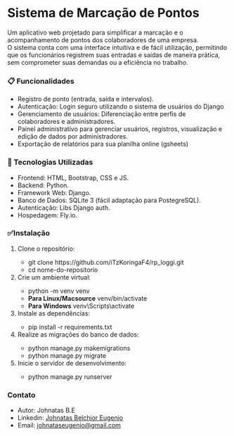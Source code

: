 <h1>Sistema de Marcação de Pontos</h1>

Um aplicativo web projetado para simplificar a marcação e o acompanhamento de pontos dos colaboradores de uma empresa.  
O sistema conta com uma interface intuitiva e de fácil utilização, permitindo que os funcionários registrem suas entradas e saídas de maneira prática,  
sem comprometer suas demandas ou a eficiência no trabalho.

<h3>📋 Funcionalidades</h3>
<ul>
<li>Registro de ponto (entrada, saída e intervalos).</li>
<li>Autenticação: Login seguro utilizando o sistema de usuários do Django</li>
<li>Gerenciamento de usuários: Diferenciação entre perfis de colaboradores e administradores.</li>
<li>Painel administrativo para gerenciar usuários, registros, visualização e edição de dados por administradores.</li>
<li>Exportação de relatórios para sua planilha online (gsheets)</li>
</ul>
<h3>🚀 Tecnologias Utilizadas</h3>
<ul>
<li>Frontend: HTML, Bootstrap, CSS e JS.</li>
<li>Backend: Python.</li>
<li>Framework Web: Django.</li>
<li>Banco de Dados: SQLite 3 (fácil adaptação para PostegreSQL).</li>
<li>Autenticação: Libs Django auth.</li>
<li>Hospedagem: Fly.io.</li>
</ul>
<h3>✅Instalação</h3>
<ol>
	<li>Clone o repositório:</li>
	<ul>
		<li>git clone https://github.com/iTzKoringaF4/rp_loggi.git</li>
		<li>cd nome-do-repositorio</li>
	</ul>
	<li>Crie um ambiente virtual:</li>
 <ul>
		<li>python -m venv venv<br>
		<li><b>Para Linux/Macsource</b> venv/bin/activate</li>
		<li><b>Para Windows</b> venv\Scripts\activate</li>
 </ul>
		<li>Instale as dependências:</li>
	<ul>
		<li>pip install -r requirements.txt</li>
	</ul>
	<li>Realize as migrações do banco de dados:</li>
	<ul>
		<li>python manage.py makemigrations</li>
		<li>python manage.py migrate</li>
 </ul>
	<li>Inicie o servidor de desenvolvimento:</li>
	<ul>
		<li>python manage.py runserver</li>
	</ul>
</ol>
<h3>Contato</h3>
<ul>
	<li>Autor: Johnatas B.E</li>
	<li>Linkedin: 
		<a href="https://www.linkedin.com/in/johnatas-belchior-eugenio-6746502a2?lipi=urn%3Ali%3Apage%3Ad_flagship3_profile_view_base_skills_details%3Bqc4Cx33%2BT42Owjt0lMM9oA%3D%3D" target="_blank" rel="noopener noreferrer">Johnatas Belchior Eugenio
		</a>
	</li>
	<li>Email: <a href="mailto:johnataseugenio@gmail.com?subject=Contato%20via%20GitHub&body=Olá%20Johnatas,%20encontrei%20seu%20perfil%20no%20GitHub%20e%20gostaria%20de%20conversar.">
    johnataseugenio@gmail.com
</a>
</li>
</ul>
